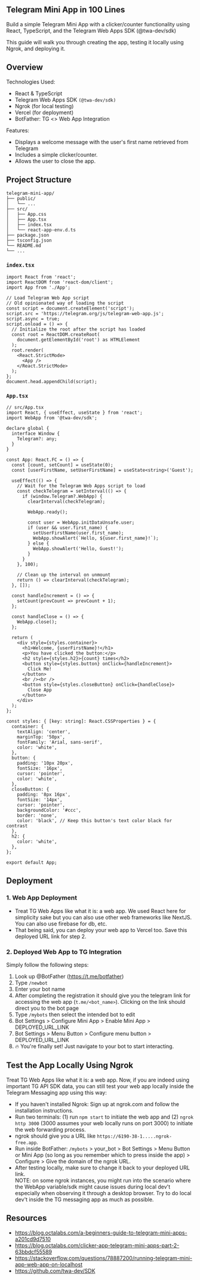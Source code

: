 ## Telegram Mini App in 100 Lines 
Build a simple Telegram Mini App with a clicker/counter functionality using React, TypeScript, and the Telegram Web Apps SDK (@twa-dev/sdk)

This guide will walk you through creating the app, testing it locally using Ngrok, and deploying it.

## Overview
Technologies Used:
- React & TypeScript
- Telegram Web Apps SDK `(@twa-dev/sdk)`
- Ngrok (for local testing)
- Vercel (for deployment)
- BotFather: TG <> Web App Integration

  
Features:
- Displays a welcome message with the user's first name retrieved from Telegram
- Includes a simple clicker/counter.
- Allows the user to close the app.

## Project Structure
```
telegram-mini-app/
├── public/
│   └── ...
├── src/
│   ├── App.css
│   ├── App.tsx
│   ├── index.tsx
│   └── react-app-env.d.ts
├── package.json
├── tsconfig.json
└── README.md
└── ...

```

### `index.tsx`
```
import React from 'react';
import ReactDOM from 'react-dom/client';
import App from './App';

// Load Telegram Web App script
// Old opinionated way of loading the script
const script = document.createElement('script');
script.src = 'https://telegram.org/js/telegram-web-app.js';
script.async = true;
script.onload = () => {
  // Initialize the root after the script has loaded
  const root = ReactDOM.createRoot(
    document.getElementById('root') as HTMLElement
  );
  root.render(
    <React.StrictMode>
      <App />
    </React.StrictMode>
  );
};
document.head.appendChild(script);
```

### `App.tsx`
```
// src/App.tsx
import React, { useEffect, useState } from 'react';
import WebApp from '@twa-dev/sdk';

declare global {
  interface Window {
    Telegram?: any;
  }
}

const App: React.FC = () => {
  const [count, setCount] = useState(0);
  const [userFirstName, setUserFirstName] = useState<string>('Guest');

  useEffect(() => {
    // Wait for the Telegram Web Apps script to load
    const checkTelegram = setInterval(() => {
      if (window.Telegram?.WebApp) {
        clearInterval(checkTelegram);

        WebApp.ready();

        const user = WebApp.initDataUnsafe.user;
        if (user && user.first_name) {
          setUserFirstName(user.first_name);
          WebApp.showAlert(`Hello, ${user.first_name}!`);
        } else {
          WebApp.showAlert('Hello, Guest!');
        }
      }
    }, 100);

    // Clean up the interval on unmount
    return () => clearInterval(checkTelegram);
  }, []);

  const handleIncrement = () => {
    setCount(prevCount => prevCount + 1);
  };

  const handleClose = () => {
    WebApp.close();
  };

  return (
    <div style={styles.container}>
      <h1>Welcome, {userFirstName}!</h1>
      <p>You have clicked the button:</p>
      <h2 style={styles.h2}>{count} times</h2>
      <button style={styles.button} onClick={handleIncrement}>
        Click Me!
      </button>
      <br /><br />
      <button style={styles.closeButton} onClick={handleClose}>
        Close App
      </button>
    </div>
  );
};

const styles: { [key: string]: React.CSSProperties } = {
  container: {
    textAlign: 'center',
    marginTop: '50px',
    fontFamily: 'Arial, sans-serif',
    color: 'white',
  },
  button: {
    padding: '10px 20px',
    fontSize: '16px',
    cursor: 'pointer',
    color: 'white',
  },
  closeButton: {
    padding: '8px 16px',
    fontSize: '14px',
    cursor: 'pointer',
    backgroundColor: '#ccc',
    border: 'none',
    color: 'black', // Keep this button's text color black for contrast
  },
  h2: {
    color: 'white',
  },
};

export default App;
```

## Deployment
### 1. Web App Deployment
- Treat TG Web Apps like what it is: a web app. We used React here for simplicity sake but you can also use other web frameworks like NextJS. You can also use firebase for db, etc.
- That being said, you can deploy your web app to Vercel too. Save this deployed URL link for step 2.

### 2. Deployed Web App to TG Integration
Simply follow the following steps:
1. Look up @BotFather (https://t.me/botfather)
2. Type `/newbot`
3. Enter your bot name
4. After completing the registration it should give you the telegram link for accessing the web app (`t.me/<bot_name>`). Clicking on the link should direct you to the bot page
5. Type `/mybots` then select the intended bot to edit
6. Bot Settings > Configure Mini App > Enable Mini App > DEPLOYED_URL_LINK
7. Bot Settings > Menu Button > Configure menu button > DEPLOYED_URL_LINK
8. 🔥 You're finally set! Just navigate to your bot to start interacting.


## Test the App Locally Using Ngrok
Treat TG Web Apps like what it is: a web app. Now, if you are indeed using important TG API SDK data, you can still test your web app locally inside the Telegram Messaging app using this way:


- If you haven't installed Ngrok: Sign up at ngrok.com and follow the installation instructions.
- Run two terminals: (1) run `npm start` to initiate the web app and (2) `ngrok http 3000` (3000 assumes your web locally runs on port 3000) to initiate the web forwarding process.
- ngrok should give you a URL like `https://6190-38-1.....ngrok-free.app`.
- Run inside BotFather: `/mybots` > your_bot > Bot Settings > Menu Button or Mini App (so long as you remember which to press inside the app) > Configure > Give the domain of the ngrok URL.
- After testing locally, make sure to change it back to your deployed URL link.   
NOTE: on some ngrok instances, you might run into the scenario where the WebApp variable/sdk might cause issues during local dev't especially when observing it through a desktop browser. Try to do local dev't inside the TG messaging app as much as possible.




## Resources
- https://blog.octalabs.com/a-beginners-guide-to-telegram-mini-apps-a201cd9d7510
- https://blog.octalabs.com/clicker-app-telegram-mini-apps-part-2-63bbdcf55589
- https://stackoverflow.com/questions/78887200/running-telegram-mini-app-web-app-on-localhost
- https://github.com/twa-dev/SDK

